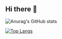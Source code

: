 ## Hi there 👋

![Anurag's GitHub stats](https://github-readme-stats.vercel.app/api?username=LongPPPP&show_icons=true&theme=transparent&count_private=true)

[![Top Langs](https://github-readme-stats-two-theta-25.vercel.app/api/top-langs/?username=LongPPPP&layout=donut&theme=transparent)](https://github.com/anuraghazra/github-readme-stats)
